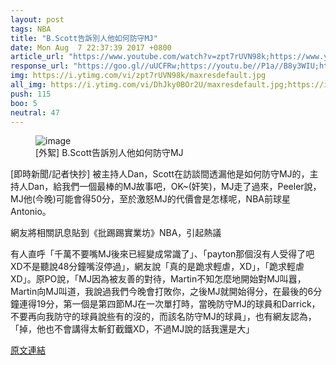 ```yaml
---
layout: post
tags: NBA
title: "B.Scott告訴別人他如何防守MJ"
date: Mon Aug  7 22:37:39 2017 +0800
article_url: "https://www.youtube.com/watch?v=zpt7rUVN98k;https://www.youtube.com/watch?v=DhJky0BOr2Ut=194s;https://www.youtube.com/watch?v=g2es3ZnBOQs;https://www.youtube.com/watch?v=wjLUTYr7lC8"
response_url: "https://goo.gl//uUCFRw;https://youtu.be//P1a//B8y3WIU;https://youtu.be//NR5IMYZC1d0"
img: https://i.ytimg.com/vi/zpt7rUVN98k/maxresdefault.jpg
all_img: https://i.ytimg.com/vi/DhJky0BOr2U/maxresdefault.jpg;https://i.ytimg.com/vi/g2es3ZnBOQs/maxresdefault.jpg;https://i.ytimg.com/vi/wjLUTYr7lC8/maxresdefault.jpg;http://ssref.net/scripts/image_resize.cgi?foo=bar&url1=https://d2p3bygnnzw9w3.cloudfront.net/req/201708031/tlogo/bbr/CHI-1993.png&url2=https://d2p3bygnnzw9w3.cloudfront.net/req/201708031/tlogo/bbr/LAL-1993.png;https://i.ytimg.com/vi/NR5IMYZC1d0/maxresdefault.jpg
push: 115
boo: 5
neutral: 47
---
```


<figure>
<img src="https://i.ytimg.com/vi/zpt7rUVN98k/maxresdefault.jpg" alt="image">
<figcaption>
[外絮] B.Scott告訴別人他如何防守MJ
</figcaption>
</figure>



[即時新聞/記者快抄] 被主持人Dan，Scott在訪談間透漏他是如何防守MJ的，主持人Dan，給我們一個最棒的MJ故事吧，OK~(奸笑)，MJ走了過來，Peeler說，MJ他(今晚)可能會得50分，至於激怒MJ的代價會是怎樣呢，NBA前球星Antonio。

網友將相關訊息貼到《批踢踢實業坊》NBA，引起熱議

有人直呼「千萬不要嘴MJ後來已經變成常識了」、「payton那個沒有人受得了吧XD不是聽說48分鐘嘴沒停過」，網友說「真的是跪求輕虐，XD」，「跪求輕虐XD」。原PO說，「MJ因為被友善的對待，Martin不知怎麼地開始對MJ叫囂，Martin向MJ叫道，我說過我們今晚會打敗你，之後MJ就開始得分，在最後的6分鐘連得19分，第一個是第四節MJ在一次單打時，當晚防守MJ的球員和Darrick，不要再向我防守的球員說些有的沒的，而該名防守MJ的球員」，也有網友認為，「掉，他也不會講得太斬釘截鐵XD，不過MJ說的話我還是大」

<a href = "https://www.ptt.cc/bbs/NBA/M.1502116663.A.FD8.html">原文連結</a>

